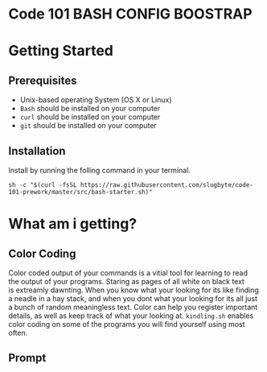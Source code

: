 Code 101 BASH CONFIG BOOSTRAP
=============================

# Getting Started
## Prerequisites
* Unix-based operating System (OS X or Linux)
* `Bash` should be installed on your computer
* `curl` should be installed on your computer
* `git` should be installed on your computer

## Installation
Install by running the folling command in your terminal.
```
sh -c "$(curl -fsSL https://raw.githubusercontent.com/slugbyte/code-101-prework/master/src/bash-starter.sh)"
```

# What am i getting?
## Color Coding
Color coded output of your commands is a vitial tool for learning to read  
the output of your programs. Staring as pages of all white on black text  
is extreamly dawnting. When you know what your looking for its like finding  
a neadle in a hay stack, and when you dont what your looking for its all just  
a bunch of random meaningless text. Color can help you register important  
details, as well as keep track of what your looking at. `kindling.sh` enables  
color coding on some of the programs you will find yourself using most often.  

## Prompt

##


